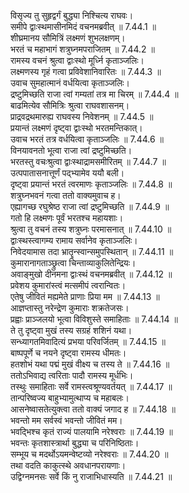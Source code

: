 

  
विसृज्य तु सुहृद्वर्गं बुद्ध्या निश्चित्य राघवः।  
समीपे द्वाःस्थमासीनमिदं वचनमब्रवीत् ॥ 7.44.1 ॥   
शीघ्रमानय सौमित्रिं लक्ष्मणं शुभलक्षणम्।  
भरतं च महाभागं शत्रुघ्नमपराजितम् ॥ 7.44.2 ॥   
रामस्य वचनं श्रुत्वा द्वाःस्थो मूर्ध्नि कृताञ्जलिः।  
लक्ष्मणस्य गृहं गत्वा प्रविवेशानिवारितः ॥ 7.44.3 ॥   
उवाच सुमहात्मानं वर्धयित्वा कृताञ्जलिः।  
द्रष्टुमिच्छति राजा त्वां गम्यतां तत्र मा चिरम् ॥ 7.44.4 ॥   
बाढमित्येव सौमित्रिः श्रुत्वा राघवशासनम्।  
प्राद्रवद्रथमारुह्य राघवस्य निवेशनम् ॥ 7.44.5 ॥   
प्रयान्तं लक्ष्मणं दृष्ट्वा द्वाःस्थो भरतमन्तिकात्।  
उवाच भरतं तत्र वर्धयित्वा कृताञ्जलिः ॥ 7.44.6 ॥   
विनयावनतो भूत्वा राजा त्वां द्रष्टुमिच्छति।  
भरतस्तु वचःश्रुत्वा द्वाःस्थाद्रामसमीरितम् ॥ 7.44.7 ॥   
उत्पपातासनात्तूर्णं पद्भ्यामेव ययौ बली।  
दृष्ट्वा प्रयान्तं भरतं त्वरमाणः कृताञ्जलिः ॥ 7.44.8 ॥   
शत्रुघ्नभवनं गत्वा ततो वाक्यमुवाच ह।  
एह्यागच्छ रघुश्रेष्ठ राजा त्वां द्रष्टुमिच्छति ॥ 7.44.9 ॥   
गतो हि लक्ष्मणः पूर्वं भरतश्च महायशाः।  
श्रुत्वा तु वचनं तस्य शत्रुघ्नः परमासनात् ॥ 7.44.10 ॥   
द्वाःस्थस्त्वागम्य रामाय सर्वानेव कृताञ्जलिः।  
निवेदयामास तदा भ्रातॄन्स्वान्समुपस्थितान् ॥ 7.44.11 ॥   
कुमारानागताञ्छ्रुत्वा चिन्ताव्याकुलितेन्द्रियः।  
अवाङ्मुखो दीनमना द्वाःस्थं वचनमब्रवीत् ॥ 7.44.12 ॥   
प्रवेशय कुमारांस्त्वं मत्समीपं त्वरान्वितः।  
एतेषु जीवितं मह्यमेते प्राणाः प्रिया मम ॥ 7.44.13 ॥   
आज्ञप्तास्तु नरेन्द्रेण कुमाराः शक्रतेजसः।  
प्रह्वाः प्राञ्जलयो भूत्वा विविशुस्ते समाहिताः ॥ 7.44.14 ॥   
ते तु दृष्ट्वा मुखं तस्य सग्रहं शशिनं यथा।  
सन्ध्यागतमिवादित्यं प्रभया परिवर्जितम् ॥ 7.44.15 ॥   
बाष्पपूर्णे च नयने दृष्ट्वा रामस्य धीमतः।  
हतशोभं यथा पद्मं मुखं वीक्ष्य च तस्य ते ॥ 7.44.16 ॥   
ततोऽभिवाद्य त्वरिताः पादौ रामस्य मूर्धभिः।  
तस्थुः समाहिताः सर्वे रामस्त्वश्रूण्यवर्तयत् ॥ 7.44.17 ॥   
तान्परिष्वज्य बाहुभ्यामुत्थाप्य च महाबलः।  
आसनेष्वासतेत्युक्त्वा ततो वाक्यं जगाद ह ॥ 7.44.18 ॥   
भवन्तो मम सर्वस्वं भवन्तो जीवितं मम।  
भवद्भिश्च कृतं राज्यं पालयामि नरेश्वराः ॥ 7.44.19 ॥   
भवन्तः कृतशास्त्रार्था बुद्ध्या च परिनिष्ठिताः।  
सम्भूय च मदर्थोऽयमन्वेष्टव्यो नरेश्वराः ॥ 7.44.20 ॥   
तथा वदति काकुत्स्थे अवधानपरायणाः।  
उद्विग्नमनसः सर्वे किं नु राजाभिधास्यति ॥ 7.44.21 ॥   

